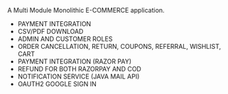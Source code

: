 A Multi Module Monolithic E-COMMERCE application.

* PAYMENT INTEGRATION
* CSV/PDF DOWNLOAD
* ADMIN AND CUSTOMER ROLES
* ORDER CANCELLATION, RETURN, COUPONS, REFERRAL, WISHLIST, CART
* PAYMENT INTEGRATION (RAZOR PAY)
* REFUND FOR BOTH RAZORPAY AND COD
* NOTIFICATION SERVICE (JAVA MAIL API)
* OAUTH2 GOOGLE SIGN IN

